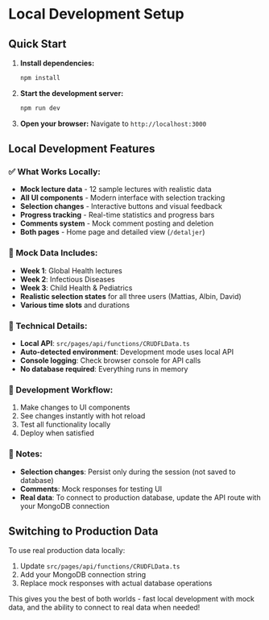 # Local Development Setup

## Quick Start

1. **Install dependencies:**

   ```bash
   npm install
   ```

2. **Start the development server:**

   ```bash
   npm run dev
   ```

3. **Open your browser:**
   Navigate to `http://localhost:3000`

## Local Development Features

### ✅ What Works Locally:

- **Mock lecture data** - 12 sample lectures with realistic data
- **All UI components** - Modern interface with selection tracking
- **Selection changes** - Interactive buttons and visual feedback
- **Progress tracking** - Real-time statistics and progress bars
- **Comments system** - Mock comment posting and deletion
- **Both pages** - Home page and detailed view (`/detaljer`)

### 🎯 Mock Data Includes:

- **Week 1**: Global Health lectures
- **Week 2**: Infectious Diseases
- **Week 3**: Child Health & Pediatrics
- **Realistic selection states** for all three users (Mattias, Albin, David)
- **Various time slots** and durations

### 🔧 Technical Details:

- **Local API**: `src/pages/api/functions/CRUDFLData.ts`
- **Auto-detected environment**: Development mode uses local API
- **Console logging**: Check browser console for API calls
- **No database required**: Everything runs in memory

### 🚀 Development Workflow:

1. Make changes to UI components
2. See changes instantly with hot reload
3. Test all functionality locally
4. Deploy when satisfied

### 📝 Notes:

- **Selection changes**: Persist only during the session (not saved to database)
- **Comments**: Mock responses for testing UI
- **Real data**: To connect to production database, update the API route with your MongoDB connection

## Switching to Production Data

To use real production data locally:

1. Update `src/pages/api/functions/CRUDFLData.ts`
2. Add your MongoDB connection string
3. Replace mock responses with actual database operations

This gives you the best of both worlds - fast local development with mock data, and the ability to connect to real data when needed!
